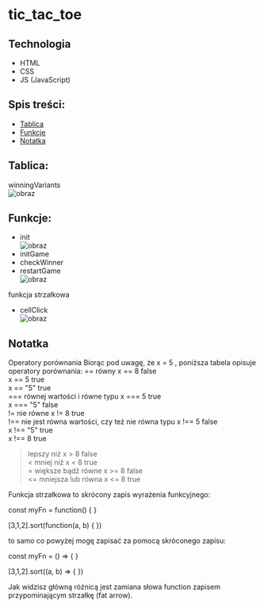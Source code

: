 # tic_tac_toe
## Technologia
* HTML
* CSS
* JS (JavaScript)
## Spis treści:
* [Tablica](#Tablica)
* [Funkcje](#Funkcje)
* [Notatka](#Notatka)
## Tablica:
winningVariants<br>
![obraz](https://user-images.githubusercontent.com/96210491/201225421-3394f75e-0467-49f9-86c3-450337e6da23.png)


## Funkcje:
* init<br>
![obraz](https://user-images.githubusercontent.com/96210491/201226954-410637af-99c4-4455-9785-87d7ce10300c.png)
* initGame
* checkWinner
* restartGame<br>
![obraz](https://user-images.githubusercontent.com/96210491/201227745-e3632bdf-2f29-4cd8-b652-de2d7b71ae2d.png)

funkcja strzałkowa<br>
* cellClick<br>
![obraz](https://user-images.githubusercontent.com/96210491/201227931-93e83c1d-71f6-49da-8576-95cb570c5d5d.png)



## Notatka

Operatory porównania
Biorąc pod uwagę, że x = 5 , poniższa tabela opisuje operatory porównania:
==	równy 	x == 8	false	
              x == 5	true	
              x == "5"	true	
===	równej wartości i równe typu 	x === 5	true	
                x === "5"	false	
!=	nie równe 	x != 8	true	
!==	nie jest równa wartości, czy też nie równa typu 	x !== 5	false	
                                                          x !== "5"	true	
                                                          x !== 8	true	
>	lepszy niż 	x > 8	false	
<	mniej niż 	x < 8	true	
>=	większe bądź równe 	x >= 8	false	
<=	mniejsza lub równa 	x <= 8	true

Funkcja strzałkowa to skrócony zapis wyrażenia funkcyjnego:

const myFn = function() {
}

[3,1,2].sort(function(a, b) {
})

to samo co powyżej mogę zapisać za pomocą skróconego zapisu:

const myFn = () => {
}

[3,1,2].sort((a, b) => {
})

Jak widzisz główną różnicą jest zamiana słowa function zapisem przypominającym strzałkę (fat arrow).
